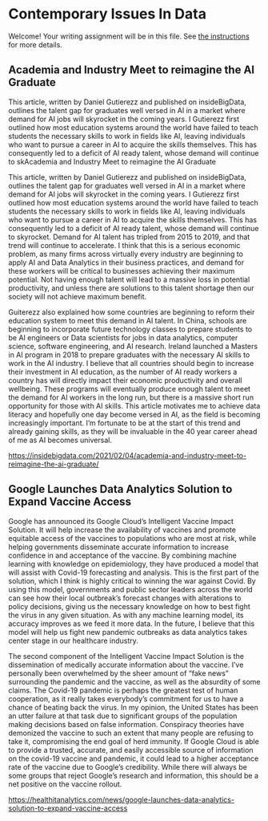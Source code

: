 # Contemporary Issues In Data

Welcome! Your writing assignment will be in this file.  See [the instructions](./instructions.md) for more details.

## Academia and Industry Meet to reimagine the AI Graduate 

This article, written by Daniel Gutierezz and published on insideBigData, outlines the talent gap for graduates well versed in AI in a market where demand for AI jobs will skyrocket in the coming years. I Gutierezz first outlined how most education systems around the world have failed to teach students the necessary skills to work in fields like AI, leaving individuals who want to pursue a career in AI to acquire the skills themselves. This has consequently led to a deficit of AI ready talent, whose demand will continue to skAcademia and Industry Meet to reimagine the AI Graduate 

This article, written by Daniel Gutierezz and published on insideBigData, outlines the talent gap for graduates well versed in AI in a market where demand for AI jobs will skyrocket in the coming years. I Gutierezz first outlined how most education systems around the world have failed to teach students the necessary skills to work in fields like AI, leaving individuals who want to pursue a career in AI to acquire the skills themselves. This has consequently led to a deficit of AI ready talent, whose demand will continue to skyrocket. Demand for AI talent has tripled from 2015 to 2019, and that trend will continue to accelerate. I think that this is a serious economic problem, as many firms across virtually every industry are beginning to apply AI and Data Analytics in their business practices, and demand for these workers will be critical to businesses achieving their maximum potential. Not having enough talent will lead to a massive loss in potential productivity, and unless there are solutions to this talent shortage then our society will not achieve maximum benefit. 

Guiterezz also explained how some countries are beginning to reform their education system to meet this demand in AI talent. In China, schools are beginning to incorporate future technology classes to prepare students to be AI engineers or Data scientists for jobs in data analytics, computer science, software engineering, and AI research. Ireland launched a Masters in AI program in 2018 to prepare graduates with the necessary AI skills to work in the AI industry. I believe that all countries should begin to increase their investment in AI education, as the number of AI ready workers a country has will directly impact their economic productivity and overall wellbeing. These programs will eventually produce enough talent to meet the demand for AI workers in the long run, but there is a massive short run opportunity for those with AI skills. This article motivates me to achieve data literacy and hopefully one day become versed in AI, as the field is becoming increasingly important. I’m fortunate to be at the start of this trend and already gaining skills, as they will be invaluable in the 40 year career ahead of me as AI becomes universal. 

https://insidebigdata.com/2021/02/04/academia-and-industry-meet-to-reimagine-the-ai-graduate/ 




## Google Launches Data Analytics Solution to Expand Vaccine Access


Google has announced its Google Cloud’s Intelligent Vaccine Impact Solution. It will help increase the availability of vaccines and promote equitable access of the vaccines to populations who are most at risk, while helping governments disseminate accurate information to increase confidence in and acceptance of the vaccine. By combining machine learning with knowledge on epidemiology, they have produced a model that will assist with Covid-19 forecasting and analysis. This is the first part of the solution, which I think is highly critical to winning the war against Covid. By using this model, governments and public sector leaders across the world can see how their local outbreak’s forecast changes with alterations to policy decisions, giving us the necessary knowledge on how to best fight the virus in any given situation. As with any machine learning model, its accuracy improves as we feed it more data. In the future, I believe that this model will help us fight new pandemic outbreaks as data analytics takes center stage in our healthcare industry. 

The second component of the Intelligent Vaccine Impact Solution is the dissemination of medically accurate information about the vaccine. I’ve personally been overwhelmed by the sheer amount of “fake news” surrounding the pandemic and the vaccine, as well as the absurdity of some claims. The Covid-19 pandemic is perhaps the greatest test of human cooperation, as it really takes everybody’s commitment for us to have a chance of beating back the virus. In my opinion, the United States has been an utter failure at that task due to significant groups of the population making decisions based on false information. Conspiracy theories have demonized the vaccine to such an extent that many people are refusing to take it, compromising the end goal of herd immunity. If Google Cloud is able to provide a trusted, accurate, and easily accessible source of information on the covid-19 vaccine and pandemic, it could lead to a higher acceptance rate of the vaccine due to Google’s credibility. While there will always be some groups that reject Google’s research and information, this should be a net positive on the vaccine rollout. 


https://healthitanalytics.com/news/google-launches-data-analytics-solution-to-expand-vaccine-access 


